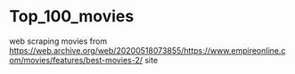 # Top_100_movies<br>
 web scraping movies from https://web.archive.org/web/20200518073855/https://www.empireonline.com/movies/features/best-movies-2/ site
